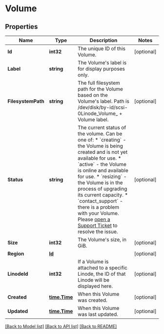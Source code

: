 # Volume

## Properties
Name | Type | Description | Notes
------------ | ------------- | ------------- | -------------
**Id** | **int32** | The unique ID of this Volume. | [optional] 
**Label** | **string** | The Volume&#39;s label is for display purposes only.  | 
**FilesystemPath** | **string** | The full filesystem path for the Volume based on the Volume&#39;s label. Path is /dev/disk/by-id/scsi-0Linode_Volume_ + Volume label.  | [optional] 
**Status** | **string** | The current status of the volume.  Can be one of:    * &#x60;creating&#x60; - the Volume is being created and is not yet available     for use.   * &#x60;active&#x60; - the Volume is online and available for use.   * &#x60;resizing&#x60; - the Volume is in the process of upgrading     its current capacity.   * &#x60;contact_support&#x60; - there is a problem with your Volume. Please     [open a Support Ticket](/#operation/createTicket) to resolve the issue.  | [optional] 
**Size** | **int32** | The Volume&#39;s size, in GiB.  | [optional] 
**Region** | [**Id**](id.md) |  | [optional] 
**LinodeId** | **int32** | If a Volume is attached to a specific Linode, the ID of that Linode will be displayed here.  | [optional] 
**Created** | [**time.Time**](time.Time.md) | When this Volume was created. | [optional] 
**Updated** | [**time.Time**](time.Time.md) | When this Volume was last updated. | [optional] 

[[Back to Model list]](../README.md#documentation-for-models) [[Back to API list]](../README.md#documentation-for-api-endpoints) [[Back to README]](../README.md)


